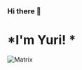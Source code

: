 ### Hi there 👋


# *I'm Yuri! *
![Matrix](https://media.giphy.com/media/iIqmM5tTjmpOB9mpbn/giphy.gif)


